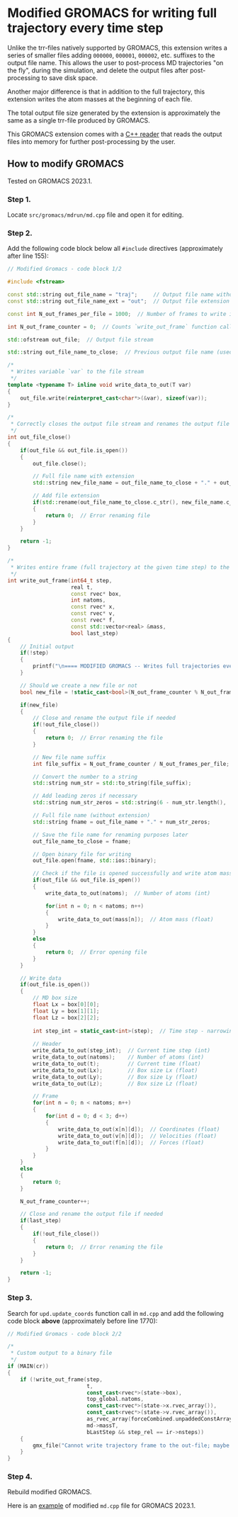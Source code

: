 # Modified GROMACS for writing full trajectory every time step

Unlike the trr-files natively supported by GROMACS, this extension writes a series of smaller files adding `000000`, `000001`, `000002`, etc. suffixes to the output file name. This allows the user to post-process MD trajectories "on the fly", during the simulation, and delete the output files after post-processing to save disk space.

Another major difference is that in addition to the full trajectory, this extension writes the atom masses at the beginning of each file.

The total output file size generated by the extension is approximately the same as a single trr-file produced by GROMACS.

This GROMACS extension comes with a [C++ reader](https://github.com/ikorotkin/MD-FH/tree/master/traj_reader) that reads the output files into memory for further post-processing by the user.

## How to modify GROMACS

Tested on GROMACS 2023.1.

### Step 1.

Locate `src/gromacs/mdrun/md.cpp` file and open it for editing.

### Step 2.

Add the following code block below all `#include` directives (approximately after line 155):

```cpp
// Modified Gromacs - code block 1/2

#include <fstream>

const std::string out_file_name = "traj";     // Output file name without file extension
const std::string out_file_name_ext = "out";  // Output file extension (e.g., "dat")

const int N_out_frames_per_file = 1000;  // Number of frames to write into each out-file

int N_out_frame_counter = 0;  // Counts `write_out_frame` function calls

std::ofstream out_file;  // Output file stream

std::string out_file_name_to_close;  // Previous output file name (used to add extension)

/*
 * Writes variable `var` to the file stream
 */
template <typename T> inline void write_data_to_out(T var)
{
    out_file.write(reinterpret_cast<char*>(&var), sizeof(var));
}

/*
 * Correctly closes the output file stream and renames the output file adding the extension
 */
int out_file_close()
{
    if(out_file && out_file.is_open())
    {
        out_file.close();

        // Full file name with extension
        std::string new_file_name = out_file_name_to_close + "." + out_file_name_ext;

        // Add file extension
        if(std::rename(out_file_name_to_close.c_str(), new_file_name.c_str()) != 0)
        {
            return 0;  // Error renaming file
        }
    }

    return -1;
}

/*
 * Writes entire frame (full trajectory at the given time step) to the file stream
 */
int write_out_frame(int64_t step,
                    real t,
                    const rvec* box,
                    int natoms,
                    const rvec* x,
                    const rvec* v,
                    const rvec* f,
                    const std::vector<real> &mass,
                    bool last_step)
{
    // Initial output
    if(!step)
    {
        printf("\n==== MODIFIED GROMACS -- Writes full trajectories every time step! ====\n\n");
    }

    // Should we create a new file or not
    bool new_file = !static_cast<bool>(N_out_frame_counter % N_out_frames_per_file);

    if(new_file)
    {
        // Close and rename the output file if needed
        if(!out_file_close())
        {
            return 0;  // Error renaming the file
        }

        // New file name suffix
        int file_suffix = N_out_frame_counter / N_out_frames_per_file;

        // Convert the number to a string
        std::string num_str = std::to_string(file_suffix);

        // Add leading zeros if necessary
        std::string num_str_zeros = std::string(6 - num_str.length(), '0') + num_str;

        // Full file name (without extension)
        std::string fname = out_file_name + "." + num_str_zeros;

        // Save the file name for renaming purposes later
        out_file_name_to_close = fname;

        // Open binary file for writing
        out_file.open(fname, std::ios::binary);

        // Check if the file is opened successfully and write atom masses at the beginning of each file
        if(out_file && out_file.is_open())
        {
            write_data_to_out(natoms);  // Number of atoms (int)

            for(int n = 0; n < natoms; n++)
            {
                write_data_to_out(mass[n]);  // Atom mass (float)
            }
        }
        else
        {
            return 0;  // Error opening file
        }
    }

    // Write data
    if(out_file.is_open())
    {
        // MD box size
        float Lx = box[0][0];
        float Ly = box[1][1];
        float Lz = box[2][2];
        
        int step_int = static_cast<int>(step);  // Time step - narrowing for writing
        
        // Header
        write_data_to_out(step_int);  // Current time step (int)
        write_data_to_out(natoms);    // Number of atoms (int)
        write_data_to_out(t);         // Current time (float)
        write_data_to_out(Lx);        // Box size Lx (float)
        write_data_to_out(Ly);        // Box size Ly (float)
        write_data_to_out(Lz);        // Box size Lz (float)

        // Frame
        for(int n = 0; n < natoms; n++)
        {
            for(int d = 0; d < 3; d++)
            {
                write_data_to_out(x[n][d]);  // Coordinates (float)
                write_data_to_out(v[n][d]);  // Velocities (float)
                write_data_to_out(f[n][d]);  // Forces (float)
            }
        }
    }
    else
    {
        return 0;
    }

    N_out_frame_counter++;

    // Close and rename the output file if needed
    if(last_step)
    {
        if(!out_file_close())
        {
            return 0;  // Error renaming the file
        }
    }

    return -1;
}
```

### Step 3.

Search for `upd.update_coords` function call in `md.cpp` and add the following code block **above** (approximately before line 1770):

```cpp
// Modified Gromacs - code block 2/2

/*
 * Custom output to a binary file
 */
if (MAIN(cr))
{
    if (!write_out_frame(step,
                         t,
                         const_cast<rvec*>(state->box),
                         top_global.natoms,
                         const_cast<rvec*>(state->x.rvec_array()),
                         const_cast<rvec*>(state->v.rvec_array()),
                         as_rvec_array(forceCombined.unpaddedConstArrayRef().data()),
                         md->massT,
                         bLastStep && step_rel == ir->nsteps))
    {
        gmx_file("Cannot write trajectory frame to the out-file; maybe you are out of disk space?");
    }
}
```

### Step 4.

Rebuild modified GROMACS.

Here is an [example](https://github.com/ikorotkin/MD-FH/blob/master/gromacs_modified/md.cpp) of modified `md.cpp` file for GROMACS 2023.1.

